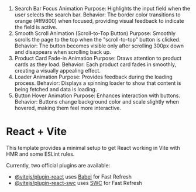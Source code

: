 
1. Search Bar Focus Animation
Purpose: Highlights the input field when the user selects the search bar.
Behavior: The border color transitions to orange (#ff9800) when focused, providing visual feedback to indicate the field is active.
2. Smooth Scroll Animation (Scroll-to-Top Button)
Purpose: Smoothly scrolls the page to the top when the "scroll-to-top" button is clicked.
Behavior: The button becomes visible only after scrolling 300px down and disappears when scrolling back up.
3. Product Card Fade-in Animation
Purpose: Draws attention to product cards as they load.
Behavior: Each product card fades in smoothly, creating a visually appealing effect.
4. Loader Animation
Purpose: Provides feedback during the loading process.
Behavior: Displays a spinning loader to show that content is being fetched and data is loading.
5. Button Hover Animation
Purpose: Enhances interaction with buttons.
Behavior: Buttons change background color and scale slightly when hovered, making them feel more interactive.

# React + Vite

This template provides a minimal setup to get React working in Vite with HMR and some ESLint rules.

Currently, two official plugins are available:

- [@vitejs/plugin-react](https://github.com/vitejs/vite-plugin-react/blob/main/packages/plugin-react/README.md) uses [Babel](https://babeljs.io/) for Fast Refresh
- [@vitejs/plugin-react-swc](https://github.com/vitejs/vite-plugin-react-swc) uses [SWC](https://swc.rs/) for Fast Refresh
